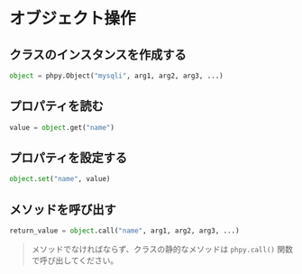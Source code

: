 # オブジェクト操作

## クラスのインスタンスを作成する

```python
object = phpy.Object("mysqli", arg1, arg2, arg3, ...)
```

## プロパティを読む
```python
value = object.get("name")
```

## プロパティを設定する
```python
object.set("name", value)
```

## メソッドを呼び出す
```python
return_value = object.call("name", arg1, arg2, arg3, ...)
```

> メソッドでなければならず、クラスの静的なメソッドは `phpy.call()` 関数で呼び出してください。
